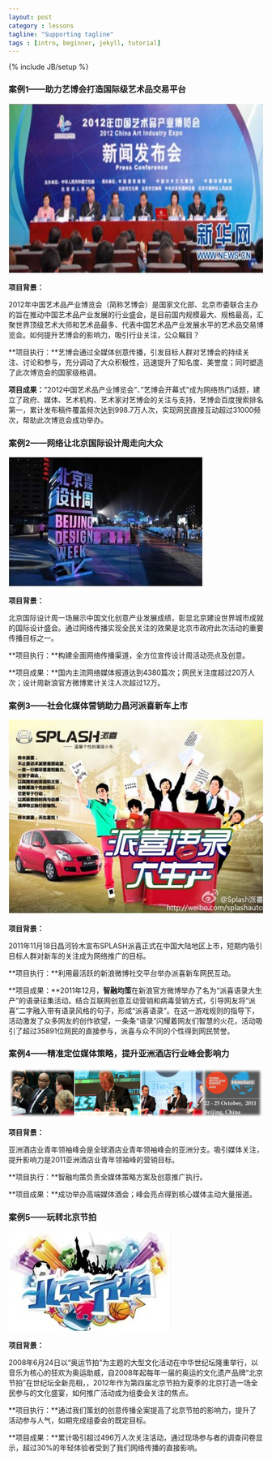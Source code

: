 ```yaml
---
layout: post
category : lessons
tagline: "Supporting tagline"
tags : [intro, beginner, jekyll, tutorial]
---
```

{% include JB/setup %}




### 案例1——助力艺博会打造国际级艺术品交易平台

![艺博会](/assets/img/case1.jpg)

**项目背景：**

2012年中国艺术品产业博览会（简称艺博会）是国家文化部、北京市委联合主办的旨在推动中国艺术品产业发展的行业盛会，是目前国内规模最大、规格最高，汇聚世界顶级艺术大师和艺术品最多、代表中国艺术品产业发展水平的艺术品交易博览会。如何提升艺博会的影响力，吸引行业关注，公众瞩目？

**项目执行：**艺博会通过全媒体创意传播，引发目标人群对艺博会的持续关注、讨论和参与，充分调动了大众积极性，迅速提升了知名度、美誉度；同时塑造了此次博览会的国家级格调。

**项目成果：**”2012中国艺术品产业博览会”、”艺博会开幕式”成为网络热门话题，建立了政府、媒体、艺术机构、艺术家对艺博会的关注与支持，艺博会百度搜索排名第一，累计发布稿件覆盖频次达到998.7万人次，实现网民直接互动超过31000频次，帮助此次博览会成功举办。


### 案例2——网络让北京国际设计周走向大众

![艺博会](/assets/img/case2.jpg)

**项目背景：**

北京国际设计周一场展示中国文化创意产业发展成绩，彰显北京建设世界城市成就的国际设计盛会。通过网络传播实现全民关注的效果是北京市政府此次活动的重要传播目标之一。

**项目执行：**构建全面网络传播渠道，全方位宣传设计周活动亮点及创意。

**项目成果：**国内主流网络媒体报道达到4380篇次；网民关注度超过20万人次；设计周新浪官方微博累计关注人次超过12万。


### 案例3——社会化媒体营销助力昌河派喜新车上市

![艺博会](/assets/img/case3.jpg)

**项目背景：**

2011年11月18日昌河铃木宣布SPLASH派喜正式在中国大陆地区上市，短期内吸引目标人群对新车的关注成为网络推广的目标。

**项目执行：**利用最活跃的新浪微博社交平台举办派喜新车网民互动。

**项目成果：**2011年12月，**智融均策**在新浪官方微博举办了名为“派喜语录大生产”的语录征集活动。结合互联网创意互动营销和病毒营销方式，引导网友将“派喜”二字融入带有语录风格的句子，形成“派喜语录”。在这一游戏规则的指导下，活动激发了众多网友的创作欲望，一条条“语录”闪耀着网友们智慧的火花，活动吸引了超过35891位网民的直接参与，派喜与众不同的个性得到网民赞誉。


### 案例4——精准定位媒体策略，提升亚洲酒店行业峰会影响力

![艺博会](/assets/img/case4.jpg)

**项目背景：**

亚洲酒店业青年领袖峰会是全球酒店业青年领袖峰会的亚洲分支。吸引媒体关注，提升影响力是2011亚洲酒店业青年领袖峰的营销目标。

**项目执行：**智融均策负责全媒体策略方案及创意推广执行。

**项目成果：**成功举办高端媒体酒会；峰会亮点得到核心媒体主动大量报道。


### 案例5——玩转北京节拍

![艺博会](/assets/img/case5.jpg)

**项目背景：**

2008年6月24日以“奥运节拍”为主题的大型文化活动在中华世纪坛隆重举行，以音乐为核心的狂欢为奥运助威，自2008年起每年一届的奥运的文化遗产品牌“北京节拍”在世纪坛全新亮相，，2012年作为第四届北京节拍为夏季的北京打造一场全民参与的文化盛宴，如何推广活动成为组委会关注的焦点。

**项目执行：**通过我们策划的创意传播全案提高了北京节拍的影响力，提升了活动参与人气，如期完成组委会的既定目标。

**项目成果：**累计吸引超过496万人次关注活动，通过现场参与者的调查问卷显示，超过30%的年轻体验者受到了我们网络传播的直接影响。
